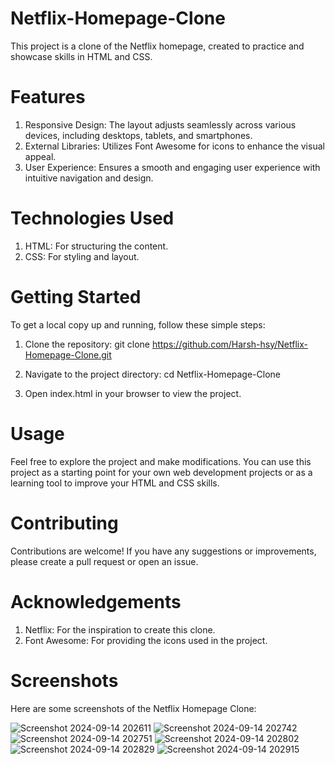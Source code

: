 # Netflix-Homepage-Clone

This project is a clone of the Netflix homepage, created to practice and showcase skills in HTML and CSS.

# Features
1. Responsive Design: The layout adjusts seamlessly across various devices, including desktops, tablets, and smartphones.
2. External Libraries: Utilizes Font Awesome for icons to enhance the visual appeal.
3. User Experience: Ensures a smooth and engaging user experience with intuitive navigation and design.

# Technologies Used
1. HTML: For structuring the content.
2. CSS: For styling and layout.

# Getting Started
To get a local copy up and running, follow these simple steps:

1. Clone the repository:
git clone https://github.com/Harsh-hsy/Netflix-Homepage-Clone.git

2. Navigate to the project directory:
cd Netflix-Homepage-Clone

3. Open index.html in your browser to view the project.

# Usage
Feel free to explore the project and make modifications. You can use this project as a starting point for your own web development projects or as a learning tool to improve your HTML and CSS skills.

# Contributing
Contributions are welcome! If you have any suggestions or improvements, please create a pull request or open an issue.

# Acknowledgements
1. Netflix: For the inspiration to create this clone.
2. Font Awesome: For providing the icons used in the project.

# Screenshots
Here are some screenshots of the Netflix Homepage Clone:

![Screenshot 2024-09-14 202611](https://github.com/user-attachments/assets/f19af8c5-ef57-4b44-91ee-b315d24c4fb6)
![Screenshot 2024-09-14 202742](https://github.com/user-attachments/assets/deefd05d-82df-442c-b1ad-0d2589dfa651)
![Screenshot 2024-09-14 202751](https://github.com/user-attachments/assets/86652ca4-5178-4f8b-a603-60371281a087)
![Screenshot 2024-09-14 202802](https://github.com/user-attachments/assets/9ba96c63-daf6-4a63-8980-06ec799120ad)
![Screenshot 2024-09-14 202829](https://github.com/user-attachments/assets/27df8585-b6fa-4aa4-862a-2755a92f35e9)
![Screenshot 2024-09-14 202915](https://github.com/user-attachments/assets/7590d758-0c75-43c7-9e60-ce7c655c75cd)
